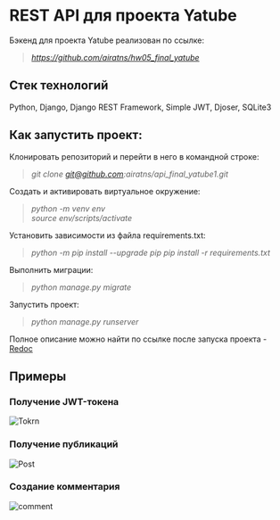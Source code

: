 # REST API для проекта Yatube

Бэкенд для проекта Yatube реализован по ссылке:

>*https://github.com/airatns/hw05_final_yatube*

## **Стек технологий**

Python, Django, Django REST Framework, Simple JWT, Djoser, SQLite3

## **Как запустить проект:**

Клонировать репозиторий и перейти в него в командной строке:

>*git clone git@github.com:airatns/api_final_yatube1.git*

Cоздать и активировать виртуальное окружение:

>*python -m venv env* \
>*source env/scripts/activate*

Установить зависимости из файла requirements.txt:

>*python -m pip install --upgrade pip*
>*pip install -r requirements.txt*

Выполнить миграции:

>*python manage.py migrate*

Запустить проект:

>*python manage.py runserver*

Полное описание можно найти по ссылке после запуска проекта - <a href="http://127.0.0.1:8000/redoc" target="_blank">Redoc</a>

## **Примеры**

### **Получение JWT-токена**

![Tokrn](https://user-images.githubusercontent.com/96816183/182833559-e1997753-5311-40c7-b71a-b1dbf477ef29.png)

### **Получение публикаций**

![Post](https://user-images.githubusercontent.com/96816183/182833690-a20e5733-139d-458f-90bb-4142e45edcc3.png)

### **Создание комментария**

![comment](https://user-images.githubusercontent.com/96816183/182833743-8790520a-6939-4adb-8258-90c6b585e8c0.png)
